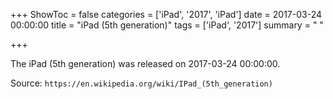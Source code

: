 +++
ShowToc = false
categories = ['iPad', '2017', 'iPad']
date = 2017-03-24 00:00:00
title = "iPad (5th generation)"
tags = ['iPad', '2017']
summary = " "

+++

The iPad (5th generation) was released on 2017-03-24 00:00:00.

Source: `https://en.wikipedia.org/wiki/IPad_(5th_generation)`
